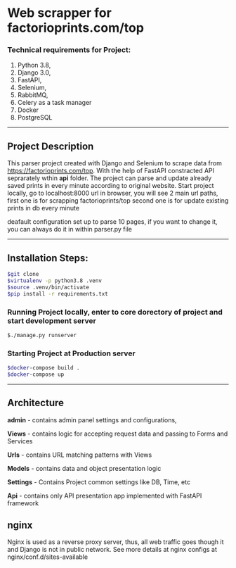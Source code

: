 # Web scrapper for factorioprints.com/top

### Technical requirements for Project:

1) Python 3.8, 
2) Django 3.0, 
3) FastAPI, 
4) Selenium, 
5) RabbitMQ, 
6) Celery as a task manager
7) Docker
8) PostgreSQL

---

## Project Description

This parser project created with Django and Selenium to scrape data from https://factorioprints.com/top.
With the help of FastAPI constracted API seprarately wthin **api** folder. The project can parse and
update already saved prints in every minute according to original website.
Start project locally, go to localhost:8000 url in browser, you will see 2 main url paths,
first one is for scrapping factorioprints/top second one is for update existing prints in db every minute

deafault configuration set up to parse 10 pages, if you want to change it, you can always do it in
within parser.py file

---

## Installation Steps:

```bash
$git clone
$virtualenv -p python3.8 .venv
$source .venv/bin/activate
$pip install -r requirements.txt
```

### Running Project locally, enter to core dorectory of project and start development server

```bash
$./manage.py runserver
```


### Starting Project at Production server

```bash
$docker-compose build .
$docker-compose up
```

---

## Architecture

**admin** - contains admin panel settings and configurations,

**Views** - contains logic for accepting request data and passing to Forms and Services

**Urls** - contains URL matching patterns with Views

**Models** - contains data and object presentation logic

**Settings** - Contains Project common settings like DB, Time, etc

**Api** - contains only API presentation app implemented with FastAPI framework


## nginx

Nginx is used as a reverse proxy server, thus, all web traffic goes though it and Django is not in public network.
See more details at nginx configs at nginx/conf.d/sites-available

